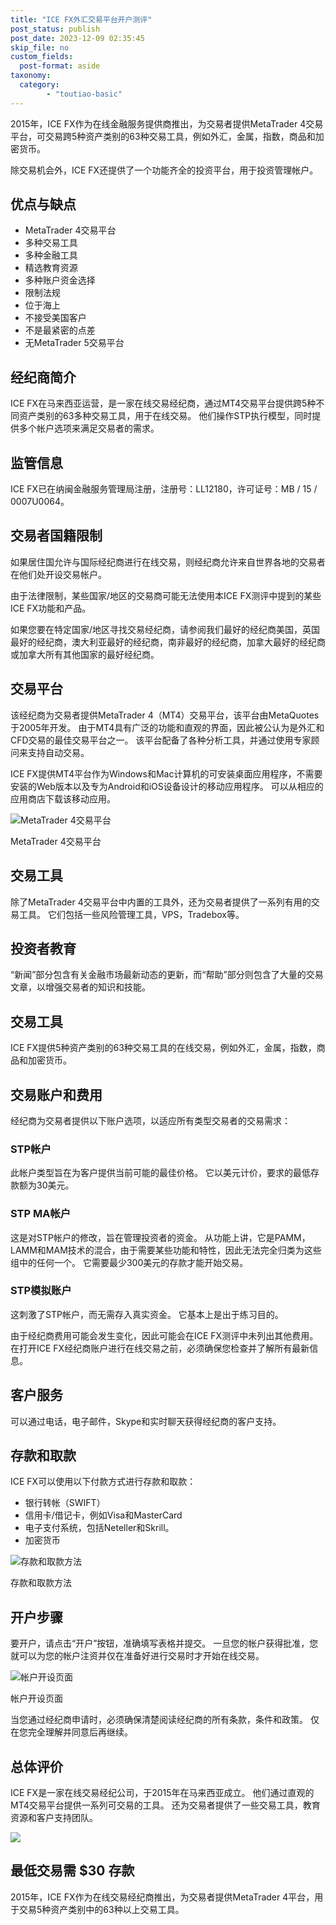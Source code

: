 ```yaml
---
title: "ICE FX外汇交易平台开户测评"
post_status: publish
post_date: 2023-12-09 02:35:45
skip_file: no
custom_fields: 
  post-format: aside
taxonomy:
  category:
        - "toutiao-basic"
---
```


2015年，ICE FX作为在线金融服务提供商推出，为交易者提供MetaTrader 4交易平台，可交易跨5种资产类别的63种交易工具，例如外汇，金属，指数，商品和加密货币。

除交易机会外，ICE FX还提供了一个功能齐全的投资平台，用于投资管理帐户。

## 优点与缺点

- MetaTrader 4交易平台
- 多种交易工具
- 多种金融工具
- 精选教育资源
- 多种账户资金选择
- 限制法规
- 位于海上
- 不接受美国客户
- 不是最紧密的点差
- 无MetaTrader 5交易平台

## 经纪商简介

ICE FX在马来西亚运营，是一家在线交易经纪商，通过MT4交易平台提供跨5种不同资产类别的63多种交易工具，用于在线交易。 他们操作STP执行模型，同时提供多个帐户选项来满足交易者的需求。

## 监管信息

ICE FX已在纳闽金融服务管理局注册，注册号：LL12180，许可证号：MB / 15 / 0007U0064。

## 交易者国籍限制

如果居住国允许与国际经纪商进行在线交易，则经纪商允许来自世界各地的交易者在他们处开设交易帐户。

由于法律限制，某些国家/地区的交易商可能无法使用本ICE FX测评中提到的某些ICE FX功能和产品。

如果您要在特定国家/地区寻找交易经纪商，请参阅我们最好的经纪商美国，英国最好的经纪商，澳大利亚最好的经纪商，南非最好的经纪商，加拿大最好的经纪商或加拿大所有其他国家的最好经纪商。

## 交易平台

该经纪商为交易者提供MetaTrader 4（MT4）交易平台，该平台由MetaQuotes于2005年开发。 由于MT4具有广泛的功能和直观的界面，因此被公认为是外汇和CFD交易的最佳交易平台之一。 该平台配备了各种分析工具，并通过使用专家顾问来支持自动交易。

ICE FX提供MT4平台作为Windows和Mac计算机的可安装桌面应用程序，不需要安装的Web版本以及专为Android和iOS设备设计的移动应用程序。 可以从相应的应用商店下载该移动应用。

![MetaTrader 4交易平台](https://cdn.fendou.la/funstoutiao/2020/11/ICE-FX-Review-Trading-Platform--1024x761.jpg "MetaTrader 4交易平台")

MetaTrader 4交易平台

## 交易工具

除了MetaTrader 4交易平台中内置的工具外，还为交易者提供了一系列有用的交易工具。 它们包括一些风险管理工具，VPS，Tradebox等。

## 投资者教育

“新闻”部分包含有关金融市场最新动态的更新，而“帮助”部分则包含了大量的交易文章，以增强交易者的知识和技能。

## 交易工具

ICE FX提供5种资产类别的63种交易工具的在线交易，例如外汇，金属，指数，商品和加密货币。

## 交易账户和费用

经纪商为交易者提供以下账户选项，以适应所有类型交易者的交易需求：

### STP帐户

此帐户类型旨在为客户提供当前可能的最佳价格。 它以美元计价，要求的最低存款额为30美元。

### STP MA帐户

这是对STP帐户的修改，旨在管理投资者的资金。 从功能上讲，它是PAMM，LAMM和MAM技术的混合，由于需要某些功能和特性，因此无法完全归类为这些组中的任何一个。 它需要最少300美元的存款才能开始交易。

### STP模拟账户

这刺激了STP帐户，而无需存入真实资金。 它基本上是出于练习目的。

由于经纪商费用可能会发生变化，因此可能会在ICE FX测评中未列出其他费用。 在打开ICE FX经纪商账户进行在线交易之前，必须确保您检查并了解所有最新信息。

## 客户服务

可以通过电话，电子邮件，Skype和实时聊天获得经纪商的客户支持。

## 存款和取款

ICE FX可以使用以下付款方式进行存款和取款：

- 银行转帐（SWIFT）
- 信用卡/借记卡，例如Visa和MasterCard
- 电子支付系统，包括Neteller和Skrill。
- 加密货币

![存款和取款方法](https://cdn.fendou.la/funstoutiao/2020/11/ICE-FX-Review-Deposit-And-Withdrawal-Methods.jpg "存款和取款方法")

存款和取款方法

## 开户步骤

要开户，请点击“开户”按钮，准确填写表格并提交。 一旦您的帐户获得批准，您就可以为您的帐户注资并仅在准备好进行交易时才开始在线交易。

![帐户开设页面](https://cdn.fendou.la/funstoutiao/2020/11/ICE-FX-Review-Account-Opening-Page-410x1024.jpg "帐户开设页面")

帐户开设页面

当您通过经纪商申请时，必须确保清楚阅读经纪商的所有条款，条件和政策。 仅在您完全理解并同意后再继续。

## 总体评价

ICE FX是一家在线交易经纪公司，于2015年在马来西亚成立。 他们通过直观的MT4交易平台提供一系列可交易的工具。 还为交易者提供了一些交易工具，教育资源和客户支持团队。

![](https://cdn.fendou.la/funstoutiao/2020/11/ICE-FX-Logo.png)

## 最低交易需 $30 存款

2015年，ICE FX作为在线交易经纪商推出，为交易者提供MetaTrader 4平台，用于交易5种资产类别中的63种以上交易工具。
